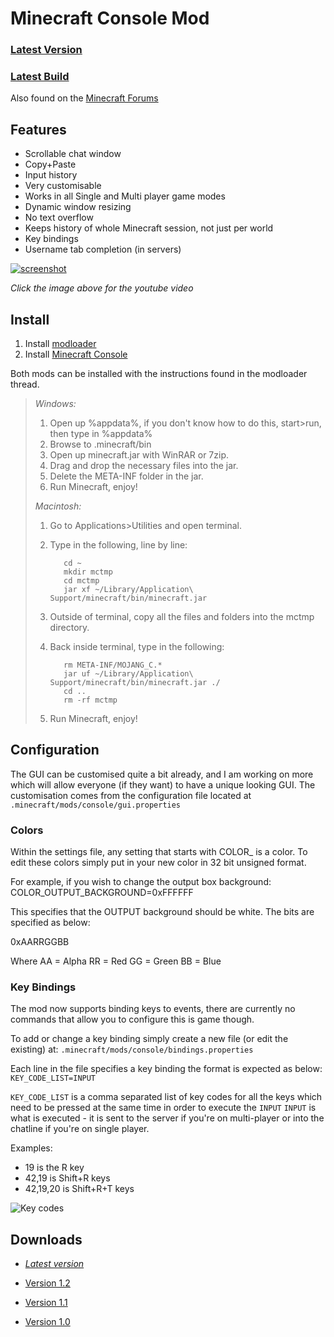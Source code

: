 Minecraft Console Mod
=====================

### [Latest Version](http://dl.dropbox.com/u/8016309/Minecraft%20Console/Minecraft_Console_latest.zip)
### [Latest Build](http://dl.dropbox.com/u/8016309/Minecraft%20Console/Minecraft_Console_Snapshot.zip)

Also found on the [Minecraft Forums](http://www.minecraftforum.net/topic/680231-100-minecraft-console-v11-updated/)

Features 
--------

 - Scrollable chat window
 - Copy+Paste
 - Input history
 - Very customisable
 - Works in all Single and Multi player game modes
 - Dynamic window resizing
 - No text overflow
 - Keeps history of whole Minecraft session, not just per world
 - Key bindings
 - Username tab completion (in servers)

[![screenshot](http://i.imgur.com/rFDH3.png)](http://www.youtube.com/watch?v=UfY-AnGmJ3w)

*Click the image above for the youtube video*

Install
-------

 1. Install [modloader](http://www.minecraftforum.net/topic/75440-v11-risugamis-mods-everything-updated/)
 2. Install [Minecraft Console](http://dl.dropbox.com/u/8016309/Minecraft%20Console/Minecraft_Console_latest.zip)
 
Both mods can be installed with the instructions found in the modloader thread.

>*Windows:*
>
> 1. Open up %appdata%, if you don't know how to do this, start>run, then type in %appdata%
> 2. Browse to .minecraft/bin
> 3. Open up minecraft.jar with WinRAR or 7zip.
> 4. Drag and drop the necessary files into the jar.
> 5. Delete the META-INF folder in the jar.
> 6. Run Minecraft, enjoy!
>
>*Macintosh:*
>
> 1. Go to Applications>Utilities and open terminal.
> 2. Type in the following, line by line: 
>
>           cd ~
>           mkdir mctmp
>           cd mctmp
>           jar xf ~/Library/Application\ Support/minecraft/bin/minecraft.jar
>
> 3. Outside of terminal, copy all the files and folders into the mctmp directory.
> 4. Back inside terminal, type in the following:
>
>           rm META-INF/MOJANG_C.*
>           jar uf ~/Library/Application\ Support/minecraft/bin/minecraft.jar ./
>           cd ..
>           rm -rf mctmp
>
> 5. Run Minecraft, enjoy!

Configuration
------------

The GUI can be customised quite a bit already, and I am working on more which will allow everyone (if they want) to have a unique looking GUI. The customisation comes from the configuration file located at `.minecraft/mods/console/gui.properties`

### Colors

Within the settings file, any setting that starts with COLOR_ is a color. To edit these colors simply put in your new color in 32 bit unsigned format.

For example, if you wish to change the output box background:
COLOR_OUTPUT_BACKGROUND=0xFFFFFF

This specifies that the OUTPUT background should be white. The bits are specified as below:

0xAARRGGBB

Where
AA = Alpha
RR = Red
GG = Green
BB = Blue

### Key Bindings

The mod now supports binding keys to events, there are currently no commands that allow you to configure this is game though.

To add or change a key binding simply create a new file (or edit the existing) at: `.minecraft/mods/console/bindings.properties`

Each line in the file specifies a key binding the format is expected as below:
`KEY_CODE_LIST=INPUT`

`KEY_CODE_LIST` is a comma separated list of key codes for all the keys which need to be pressed at the same time in order to execute the `INPUT`
`INPUT` is what is executed - it is sent to the server if you're on multi-player or into the chatline if you're on single player.

Examples:
 - 19 is the R key
 - 42,19 is Shift+R keys
 - 42,19,20 is Shift+R+T keys

![Key codes](http://img87.imageshack.us/img87/5476/keyboardt.png)

Downloads
------------
 - [*Latest version*](http://dl.dropbox.com/u/8016309/Minecraft%20Console/Minecraft_Console_latest.zip)


 - [Version 1.2](http://dl.dropbox.com/u/8016309/Minecraft%20Console/Minecraft_Console_1.2.zip)
 - [Version 1.1](http://dl.dropbox.com/u/8016309/Minecraft%20Console/Minecraft_Console_1.1.zip)
 - [Version 1.0](http://dl.dropbox.com/u/8016309/Minecraft%20Console/Minecraft_Console_1.0.zip)


